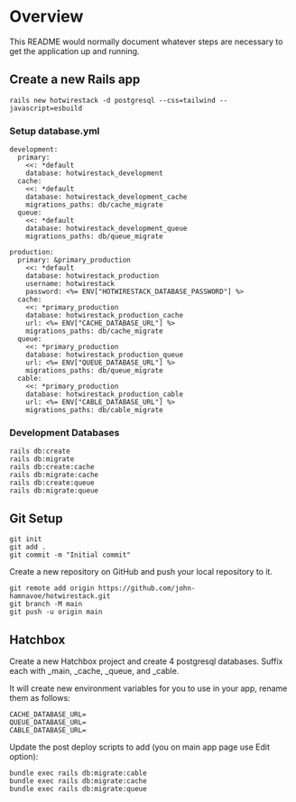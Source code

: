 # Overview

This README would normally document whatever steps are necessary to get the
application up and running.

## Create a new Rails app

```
rails new hotwirestack -d postgresql --css=tailwind --javascript=esbuild
```


### Setup database.yml

```
development:
  primary:
    <<: *default
    database: hotwirestack_development
  cache:
    <<: *default
    database: hotwirestack_development_cache
    migrations_paths: db/cache_migrate
  queue:
    <<: *default
    database: hotwirestack_development_queue
    migrations_paths: db/queue_migrate

production:
  primary: &primary_production
    <<: *default
    database: hotwirestack_production
    username: hotwirestack
    password: <%= ENV["HOTWIRESTACK_DATABASE_PASSWORD"] %>
  cache:
    <<: *primary_production
    database: hotwirestack_production_cache
    url: <%= ENV["CACHE_DATABASE_URL"] %>
    migrations_paths: db/cache_migrate
  queue:
    <<: *primary_production
    database: hotwirestack_production_queue
    url: <%= ENV["QUEUE_DATABASE_URL"] %>
    migrations_paths: db/queue_migrate
  cable:
    <<: *primary_production
    database: hotwirestack_production_cable
    url: <%= ENV["CABLE_DATABASE_URL"] %>
    migrations_paths: db/cable_migrate
```

### Development Databases 
```
rails db:create
rails db:migrate
rails db:create:cache
rails db:migrate:cache
rails db:create:queue
rails db:migrate:queue
```


## Git Setup

```
git init
git add .
git commit -m "Initial commit"
```

Create a new repository on GitHub and push your local repository to it.

```
git remote add origin https://github.com/john-hamnavoe/hotwirestack.git
git branch -M main
git push -u origin main
```


## Hatchbox 

Create a new Hatchbox project and create 4 postgresql databases. Suffix each with _main, _cache, _queue, and _cable.

It will create new environment variables for you to use in your app, rename them as follows:

```
CACHE_DATABASE_URL=
QUEUE_DATABASE_URL=
CABLE_DATABASE_URL=
```

Update the post deploy scripts to add (you on main app page use Edit option): 

```
bundle exec rails db:migrate:cable 
bundle exec rails db:migrate:cache
bundle exec rails db:migrate:queue
```

